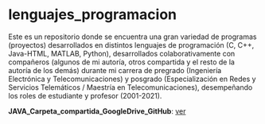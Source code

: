 # lenguajes_programacion
Este es un repositorio donde se encuentra una gran variedad de programas (proyectos) desarrollados en distintos lenguajes de programación (C, C++, Java-HTML, MATLAB, Python), desarrollados colaborativamente con compañeros (algunos de mi autoría, otros compartida y el resto de la autoría de los demás) durante mi carrera de pregrado (Ingeniería Electrónica y Telecomunicaciones) y posgrado (Especialización en Redes y Servicios Telemáticos / Maestría en Telecomunicaciones), desempeñando los roles de estudiante y profesor (2001-2021).

**JAVA_Carpeta_compartida_GoogleDrive_GitHub**: [ver](https://drive.google.com/drive/folders/1cYKbqK9WmpqCvtkicvqmpkDjVoTf-Awe?usp=sharing)
